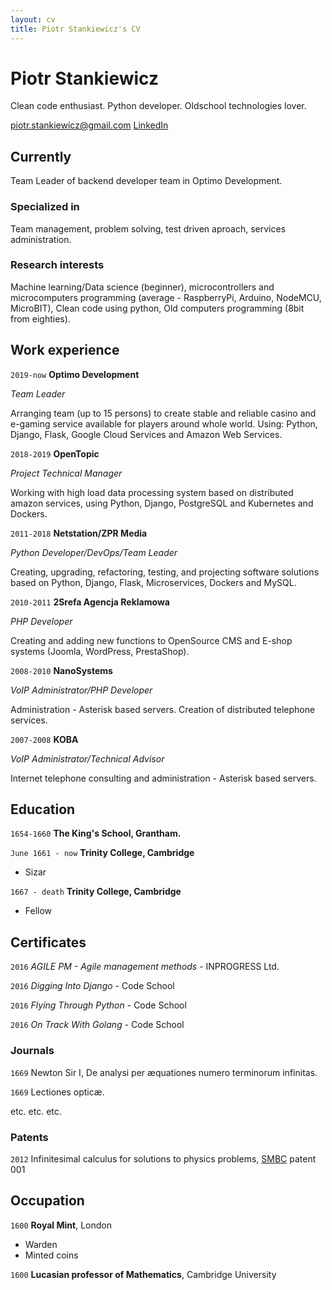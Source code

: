 ```yaml
---
layout: cv
title: Piotr Stankiewicz's CV
---
```

# Piotr Stankiewicz
Clean code enthusiast. Python developer. Oldschool technologies lover.

<div id="webaddress">
  <a href="mailto:piotr.stankiewicz@gmail.com">piotr.stankiewicz@gmail.com</a>
  <a href="https://bit.ly/35InGRw">LinkedIn</a>
</div>


## Currently

Team Leader of backend developer team in Optimo Development.

### Specialized in

Team management, problem solving, test driven aproach, services administration.


### Research interests

Machine learning/Data science (beginner), microcontrollers and microcomputers programming
(average - RaspberryPi, Arduino, NodeMCU, MicroBIT),
Clean code using python, Old computers programming (8bit from eighties).

## Work experience
`2019-now` __Optimo Development__

*Team Leader*

Arranging team (up to 15 persons) to create stable and reliable casino and e-gaming service available
for players around whole world. Using: Python, Django, Flask, Google Cloud Services and Amazon Web Services.

`2018-2019` __OpenTopic__

*Project Technical Manager*

Working with high load data processing system based on distributed amazon services, using Python,
Django, PostgreSQL and Kubernetes and Dockers.

`2011-2018` __Netstation/ZPR Media__

*Python Developer/DevOps/Team Leader*

Creating, upgrading, refactoring, testing, and projecting software solutions based on
Python, Django, Flask, Microservices, Dockers and MySQL.

`2010-2011` __2Srefa Agencja Reklamowa__

*PHP Developer*

Creating and adding new functions to OpenSource CMS and E-shop systems (Joomla, WordPress, PrestaShop).

`2008-2010` __NanoSystems__

*VoIP Administrator/PHP Developer*

 Administration - Asterisk based servers.
 Creation of distributed telephone services.

`2007-2008` __KOBA__

 *VoIP Administrator/Technical Advisor*
 
 Internet telephone consulting and administration - Asterisk based servers.


## Education

`1654-1660`
__The King's School, Grantham.__

`June 1661 - now`
__Trinity College, Cambridge__

- Sizar

`1667 - death`
__Trinity College, Cambridge__

- Fellow



## Certificates

`2016`
*AGILE PM - Agile management methods* - INPROGRESS Ltd.

`2016`
*Digging Into Django* - Code School

`2016`
*Flying Through Python* - Code School

`2016`
*On Track With Golang* - Code School


### Journals

`1669`
Newton Sir I, De analysi per æquationes numero terminorum infinitas. 

`1669`
Lectiones opticæ.

etc. etc. etc.

### Patents

`2012`
Infinitesimal calculus for solutions to physics problems, [SMBC](http://www.techdirt.com/articles/20121011/09312820678/if-patents-had-been-around-time-newton.shtml) patent 001


## Occupation

`1600`
__Royal Mint__, London

- Warden
- Minted coins

`1600`
__Lucasian professor of Mathematics__, Cambridge University



<!-- ### Footer

Last updated: Oct 2020 -->


